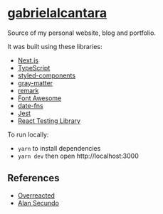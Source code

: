 # [gabrielalcantara](https://gabrielalcantara.com.br)

Source of my personal website, blog and portfolio.

It was built using these libraries:
- [Next.js](https://github.com/vercel/next.js)
- [TypeScript](https://github.com/microsoft/TypeScript)
- [styled-components](https://github.com/styled-components/styled-components)
- [gray-matter](https://github.com/jonschlinkert/gray-matter)
- [remark](https://github.com/remarkjs/remark)
- [Font Awesome](https://github.com/FortAwesome/Font-Awesome)
- [date-fns](https://github.com/date-fns/date-fns)
- [Jest](https://github.com/facebook/jest)
- [React Testing Library](https://github.com/testing-library/react-testing-library)

To run locally:
- `yarn` to install dependencies
- `yarn dev` then open http://localhost:3000

## References
- [Overreacted](https://overreacted.io/)
- [Alan Secundo](http://alansecundo.com/)
